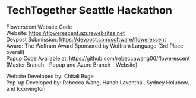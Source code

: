 # TechTogether Seattle Hackathon

Flowerscent Website Code<br>
Website: https://flowerescent.azurewebsites.net<br>
Devpost Submission: https://devpost.com/software/flowerescent<br>
Award: The Wolfram Award Sponsored by Wolfram Language (3rd Place overall) <br>
Popup Code Avaliable at: https://github.com/rebeccawang06/flowerescent (Master Branch - Popup and Azure Branch - Website)<br>

Website Developed by: Chitali Buge<br>
Pop-up Developed by: Rebecca Wang, Hanah Laventhal, Sydney Holubow, and lccovington<br>

